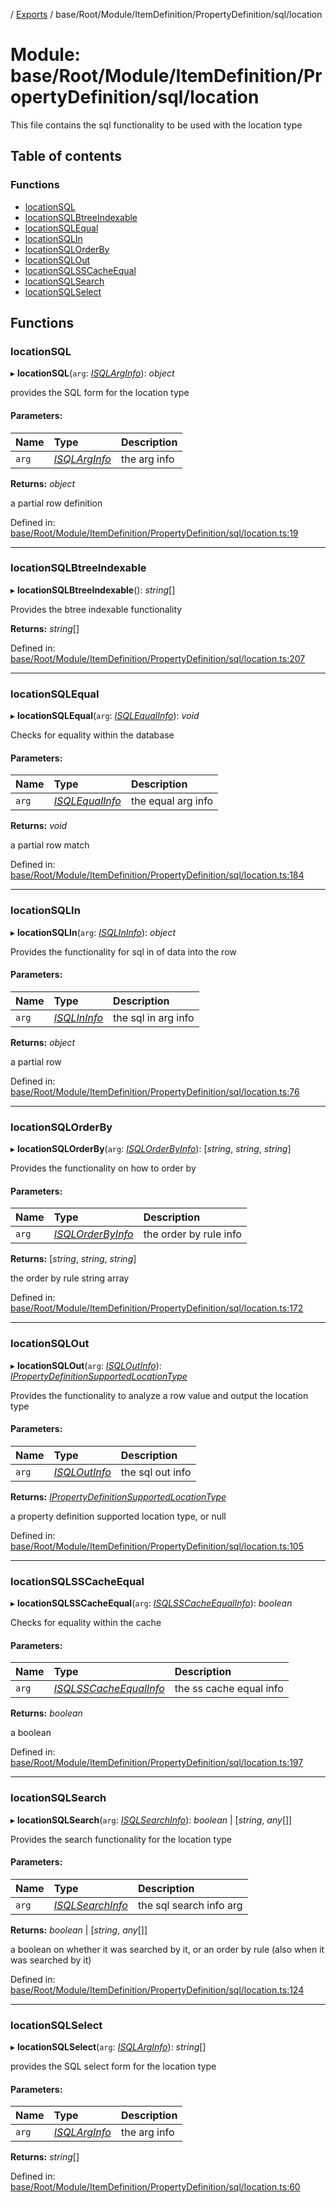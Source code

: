 [](../README.md) / [Exports](../modules.md) / base/Root/Module/ItemDefinition/PropertyDefinition/sql/location

# Module: base/Root/Module/ItemDefinition/PropertyDefinition/sql/location

This file contains the sql functionality to be used with the location type

## Table of contents

### Functions

- [locationSQL](base_root_module_itemdefinition_propertydefinition_sql_location.md#locationsql)
- [locationSQLBtreeIndexable](base_root_module_itemdefinition_propertydefinition_sql_location.md#locationsqlbtreeindexable)
- [locationSQLEqual](base_root_module_itemdefinition_propertydefinition_sql_location.md#locationsqlequal)
- [locationSQLIn](base_root_module_itemdefinition_propertydefinition_sql_location.md#locationsqlin)
- [locationSQLOrderBy](base_root_module_itemdefinition_propertydefinition_sql_location.md#locationsqlorderby)
- [locationSQLOut](base_root_module_itemdefinition_propertydefinition_sql_location.md#locationsqlout)
- [locationSQLSSCacheEqual](base_root_module_itemdefinition_propertydefinition_sql_location.md#locationsqlsscacheequal)
- [locationSQLSearch](base_root_module_itemdefinition_propertydefinition_sql_location.md#locationsqlsearch)
- [locationSQLSelect](base_root_module_itemdefinition_propertydefinition_sql_location.md#locationsqlselect)

## Functions

### locationSQL

▸ **locationSQL**(`arg`: [*ISQLArgInfo*](../interfaces/base_root_module_itemdefinition_propertydefinition_types.isqlarginfo.md)): *object*

provides the SQL form for the location type

#### Parameters:

Name | Type | Description |
:------ | :------ | :------ |
`arg` | [*ISQLArgInfo*](../interfaces/base_root_module_itemdefinition_propertydefinition_types.isqlarginfo.md) | the arg info   |

**Returns:** *object*

a partial row definition

Defined in: [base/Root/Module/ItemDefinition/PropertyDefinition/sql/location.ts:19](https://github.com/onzag/itemize/blob/11a98dec/base/Root/Module/ItemDefinition/PropertyDefinition/sql/location.ts#L19)

___

### locationSQLBtreeIndexable

▸ **locationSQLBtreeIndexable**(): *string*[]

Provides the btree indexable functionality

**Returns:** *string*[]

Defined in: [base/Root/Module/ItemDefinition/PropertyDefinition/sql/location.ts:207](https://github.com/onzag/itemize/blob/11a98dec/base/Root/Module/ItemDefinition/PropertyDefinition/sql/location.ts#L207)

___

### locationSQLEqual

▸ **locationSQLEqual**(`arg`: [*ISQLEqualInfo*](../interfaces/base_root_module_itemdefinition_propertydefinition_types.isqlequalinfo.md)): *void*

Checks for equality within the database

#### Parameters:

Name | Type | Description |
:------ | :------ | :------ |
`arg` | [*ISQLEqualInfo*](../interfaces/base_root_module_itemdefinition_propertydefinition_types.isqlequalinfo.md) | the equal arg info   |

**Returns:** *void*

a partial row match

Defined in: [base/Root/Module/ItemDefinition/PropertyDefinition/sql/location.ts:184](https://github.com/onzag/itemize/blob/11a98dec/base/Root/Module/ItemDefinition/PropertyDefinition/sql/location.ts#L184)

___

### locationSQLIn

▸ **locationSQLIn**(`arg`: [*ISQLInInfo*](../interfaces/base_root_module_itemdefinition_propertydefinition_types.isqlininfo.md)): *object*

Provides the functionality for sql in of data into
the row

#### Parameters:

Name | Type | Description |
:------ | :------ | :------ |
`arg` | [*ISQLInInfo*](../interfaces/base_root_module_itemdefinition_propertydefinition_types.isqlininfo.md) | the sql in arg info   |

**Returns:** *object*

a partial row

Defined in: [base/Root/Module/ItemDefinition/PropertyDefinition/sql/location.ts:76](https://github.com/onzag/itemize/blob/11a98dec/base/Root/Module/ItemDefinition/PropertyDefinition/sql/location.ts#L76)

___

### locationSQLOrderBy

▸ **locationSQLOrderBy**(`arg`: [*ISQLOrderByInfo*](../interfaces/base_root_module_itemdefinition_propertydefinition_types.isqlorderbyinfo.md)): [*string*, *string*, *string*]

Provides the functionality on how to order by

#### Parameters:

Name | Type | Description |
:------ | :------ | :------ |
`arg` | [*ISQLOrderByInfo*](../interfaces/base_root_module_itemdefinition_propertydefinition_types.isqlorderbyinfo.md) | the order by rule info   |

**Returns:** [*string*, *string*, *string*]

the order by rule string array

Defined in: [base/Root/Module/ItemDefinition/PropertyDefinition/sql/location.ts:172](https://github.com/onzag/itemize/blob/11a98dec/base/Root/Module/ItemDefinition/PropertyDefinition/sql/location.ts#L172)

___

### locationSQLOut

▸ **locationSQLOut**(`arg`: [*ISQLOutInfo*](../interfaces/base_root_module_itemdefinition_propertydefinition_types.isqloutinfo.md)): [*IPropertyDefinitionSupportedLocationType*](../interfaces/base_root_module_itemdefinition_propertydefinition_types_location.ipropertydefinitionsupportedlocationtype.md)

Provides the functionality to analyze a row value and
output the location type

#### Parameters:

Name | Type | Description |
:------ | :------ | :------ |
`arg` | [*ISQLOutInfo*](../interfaces/base_root_module_itemdefinition_propertydefinition_types.isqloutinfo.md) | the sql out info   |

**Returns:** [*IPropertyDefinitionSupportedLocationType*](../interfaces/base_root_module_itemdefinition_propertydefinition_types_location.ipropertydefinitionsupportedlocationtype.md)

a property definition supported location type, or null

Defined in: [base/Root/Module/ItemDefinition/PropertyDefinition/sql/location.ts:105](https://github.com/onzag/itemize/blob/11a98dec/base/Root/Module/ItemDefinition/PropertyDefinition/sql/location.ts#L105)

___

### locationSQLSSCacheEqual

▸ **locationSQLSSCacheEqual**(`arg`: [*ISQLSSCacheEqualInfo*](../interfaces/base_root_module_itemdefinition_propertydefinition_types.isqlsscacheequalinfo.md)): *boolean*

Checks for equality within the cache

#### Parameters:

Name | Type | Description |
:------ | :------ | :------ |
`arg` | [*ISQLSSCacheEqualInfo*](../interfaces/base_root_module_itemdefinition_propertydefinition_types.isqlsscacheequalinfo.md) | the ss cache equal info   |

**Returns:** *boolean*

a boolean

Defined in: [base/Root/Module/ItemDefinition/PropertyDefinition/sql/location.ts:197](https://github.com/onzag/itemize/blob/11a98dec/base/Root/Module/ItemDefinition/PropertyDefinition/sql/location.ts#L197)

___

### locationSQLSearch

▸ **locationSQLSearch**(`arg`: [*ISQLSearchInfo*](../interfaces/base_root_module_itemdefinition_propertydefinition_types.isqlsearchinfo.md)): *boolean* \| [*string*, *any*[]]

Provides the search functionality for the location type

#### Parameters:

Name | Type | Description |
:------ | :------ | :------ |
`arg` | [*ISQLSearchInfo*](../interfaces/base_root_module_itemdefinition_propertydefinition_types.isqlsearchinfo.md) | the sql search info arg   |

**Returns:** *boolean* \| [*string*, *any*[]]

a boolean on whether it was searched by it, or an order by rule (also when it was searched by it)

Defined in: [base/Root/Module/ItemDefinition/PropertyDefinition/sql/location.ts:124](https://github.com/onzag/itemize/blob/11a98dec/base/Root/Module/ItemDefinition/PropertyDefinition/sql/location.ts#L124)

___

### locationSQLSelect

▸ **locationSQLSelect**(`arg`: [*ISQLArgInfo*](../interfaces/base_root_module_itemdefinition_propertydefinition_types.isqlarginfo.md)): *string*[]

provides the SQL select form for the location type

#### Parameters:

Name | Type | Description |
:------ | :------ | :------ |
`arg` | [*ISQLArgInfo*](../interfaces/base_root_module_itemdefinition_propertydefinition_types.isqlarginfo.md) | the arg info    |

**Returns:** *string*[]

Defined in: [base/Root/Module/ItemDefinition/PropertyDefinition/sql/location.ts:60](https://github.com/onzag/itemize/blob/11a98dec/base/Root/Module/ItemDefinition/PropertyDefinition/sql/location.ts#L60)
